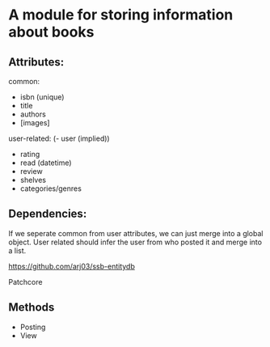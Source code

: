 # A module for storing information about books

## Attributes:

common:
- isbn (unique)
- title
- authors
- [images]

user-related:
(- user (implied))
- rating
- read (datetime)
- review
- shelves
- categories/genres

## Dependencies:

If we seperate common from user attributes, we can just merge into a
global object. User related should infer the user from who posted it and merge into a list.

https://github.com/arj03/ssb-entitydb

Patchcore

## Methods

- Posting
- View

